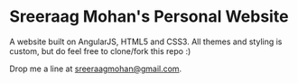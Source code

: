 # Sreeraag Mohan's Personal Website

A website built on AngularJS, HTML5 and CSS3. All themes and styling is custom, but do feel free to clone/fork this repo :)

Drop me a line at sreeraagmohan@gmail.com.
